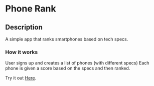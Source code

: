 # Phone Rank 

## Description
A simple app that ranks smartphones based on tech specs.

### How it works
User signs up and creates a list of phones (with different specs)
Each phone is given a score  based on the specs and then ranked.

Try it out [Here](https://phone-rank.herokuapp.com).